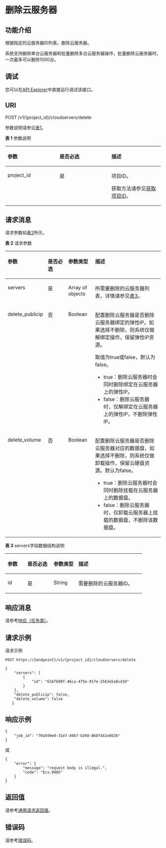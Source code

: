 # 删除云服务器<a name="ecs_02_0103"></a>

## 功能介绍<a name="section61511739"></a>

根据指定的云服务器ID列表，删除云服务器。

系统支持删除单台云服务器和批量删除多台云服务器操作，批量删除云服务器时，一次最多可以删除1000台。

## 调试<a name="section926243314015"></a>

您可以在[API Explorer](https://apiexplorer.developer.huaweicloud.com/apiexplorer/doc?product=ECS&api=DeleteServers)中直接运行调试该接口。

## URI<a name="section16734741"></a>

POST /v1/\{project\_id\}/cloudservers/delete

参数说明请参见[表1](#table52652517)。

**表 1**  参数说明

<a name="table52652517"></a>
<table><thead align="left"><tr id="row61945077"><th class="cellrowborder" valign="top" width="33.33333333333333%" id="mcps1.2.4.1.1"><p id="p51495331"><a name="p51495331"></a><a name="p51495331"></a>参数</p>
</th>
<th class="cellrowborder" valign="top" width="33.33333333333333%" id="mcps1.2.4.1.2"><p id="p10372286"><a name="p10372286"></a><a name="p10372286"></a>是否必选</p>
</th>
<th class="cellrowborder" valign="top" width="33.33333333333333%" id="mcps1.2.4.1.3"><p id="p34848813"><a name="p34848813"></a><a name="p34848813"></a>描述</p>
</th>
</tr>
</thead>
<tbody><tr id="row4181593"><td class="cellrowborder" valign="top" width="33.33333333333333%" headers="mcps1.2.4.1.1 "><p id="p3164713"><a name="p3164713"></a><a name="p3164713"></a>project_id</p>
</td>
<td class="cellrowborder" valign="top" width="33.33333333333333%" headers="mcps1.2.4.1.2 "><p id="p55015173"><a name="p55015173"></a><a name="p55015173"></a>是</p>
</td>
<td class="cellrowborder" valign="top" width="33.33333333333333%" headers="mcps1.2.4.1.3 "><p id="p37593705"><a name="p37593705"></a><a name="p37593705"></a>项目ID。</p>
<p id="p1180512217438"><a name="p1180512217438"></a><a name="p1180512217438"></a>获取方法请参见<a href="获取项目ID.md">获取项目ID</a>。</p>
</td>
</tr>
</tbody>
</table>

## 请求消息<a name="section16394943"></a>

请求参数如[表2](#table8361976)所示。

**表 2**  请求参数

<a name="table8361976"></a>
<table><thead align="left"><tr id="row2187155"><th class="cellrowborder" valign="top" width="19.23%" id="mcps1.2.5.1.1"><p id="p42941906"><a name="p42941906"></a><a name="p42941906"></a>参数</p>
</th>
<th class="cellrowborder" valign="top" width="14.42%" id="mcps1.2.5.1.2"><p id="p55742394"><a name="p55742394"></a><a name="p55742394"></a>是否必选</p>
</th>
<th class="cellrowborder" valign="top" width="17.669999999999998%" id="mcps1.2.5.1.3"><p id="p18840050"><a name="p18840050"></a><a name="p18840050"></a>参数类型</p>
</th>
<th class="cellrowborder" valign="top" width="48.68%" id="mcps1.2.5.1.4"><p id="p49649058"><a name="p49649058"></a><a name="p49649058"></a>描述</p>
</th>
</tr>
</thead>
<tbody><tr id="row62150771"><td class="cellrowborder" valign="top" width="19.23%" headers="mcps1.2.5.1.1 "><p id="p1047692"><a name="p1047692"></a><a name="p1047692"></a>servers</p>
</td>
<td class="cellrowborder" valign="top" width="14.42%" headers="mcps1.2.5.1.2 "><p id="p17754262"><a name="p17754262"></a><a name="p17754262"></a>是</p>
</td>
<td class="cellrowborder" valign="top" width="17.669999999999998%" headers="mcps1.2.5.1.3 "><p id="p28809145"><a name="p28809145"></a><a name="p28809145"></a>Array of objects</p>
</td>
<td class="cellrowborder" valign="top" width="48.68%" headers="mcps1.2.5.1.4 "><p id="p63901309"><a name="p63901309"></a><a name="p63901309"></a>所需要删除的<span id="text172112232318"><a name="text172112232318"></a><a name="text172112232318"></a>云服务器</span>列表，详情请参见<a href="#table32603030">表3</a>。</p>
</td>
</tr>
<tr id="row38240871"><td class="cellrowborder" valign="top" width="19.23%" headers="mcps1.2.5.1.1 "><p id="p10502851"><a name="p10502851"></a><a name="p10502851"></a>delete_publicip</p>
</td>
<td class="cellrowborder" valign="top" width="14.42%" headers="mcps1.2.5.1.2 "><p id="p45424599"><a name="p45424599"></a><a name="p45424599"></a>否</p>
</td>
<td class="cellrowborder" valign="top" width="17.669999999999998%" headers="mcps1.2.5.1.3 "><p id="p55513932"><a name="p55513932"></a><a name="p55513932"></a>Boolean</p>
</td>
<td class="cellrowborder" valign="top" width="48.68%" headers="mcps1.2.5.1.4 "><p id="p334666"><a name="p334666"></a><a name="p334666"></a>配置删除<span id="text1378123142310"><a name="text1378123142310"></a><a name="text1378123142310"></a>云服务器</span>是否删除<span id="text490017312237"><a name="text490017312237"></a><a name="text490017312237"></a>云服务器</span>绑定的弹性IP。如果选择不删除，则系统仅做解绑定操作，保留弹性IP资源。</p>
<p id="p3011995"><a name="p3011995"></a><a name="p3011995"></a>取值为true或false，默认为false。</p>
<a name="ul11598244152333"></a><a name="ul11598244152333"></a><ul id="ul11598244152333"><li>true：删除<span id="text97572415233"><a name="text97572415233"></a><a name="text97572415233"></a>云服务器</span>时会同时删除绑定在<span id="text6531185102317"><a name="text6531185102317"></a><a name="text6531185102317"></a>云服务器</span>上的弹性IP。</li><li>false：删除<span id="text152757615237"><a name="text152757615237"></a><a name="text152757615237"></a>云服务器</span>时，仅解绑定在<span id="text799518652311"><a name="text799518652311"></a><a name="text799518652311"></a>云服务器</span>上的弹性IP，不删除弹性IP。</li></ul>
</td>
</tr>
<tr id="row812619181914"><td class="cellrowborder" valign="top" width="19.23%" headers="mcps1.2.5.1.1 "><p id="p5796201231911"><a name="p5796201231911"></a><a name="p5796201231911"></a>delete_volume</p>
</td>
<td class="cellrowborder" valign="top" width="14.42%" headers="mcps1.2.5.1.2 "><p id="p1679661217194"><a name="p1679661217194"></a><a name="p1679661217194"></a>否</p>
</td>
<td class="cellrowborder" valign="top" width="17.669999999999998%" headers="mcps1.2.5.1.3 "><p id="p8796101219193"><a name="p8796101219193"></a><a name="p8796101219193"></a>Boolean</p>
</td>
<td class="cellrowborder" valign="top" width="48.68%" headers="mcps1.2.5.1.4 "><p id="p169818388196"><a name="p169818388196"></a><a name="p169818388196"></a>配置删除<span id="text9829122352011"><a name="text9829122352011"></a><a name="text9829122352011"></a>云服务器</span>是否删除<span id="text161447265201"><a name="text161447265201"></a><a name="text161447265201"></a>云服务器</span>对应的数据盘，如果选择不删除，则系统仅做卸载操作，保留云硬盘资源。默认为false。</p>
<a name="ul10698103831919"></a><a name="ul10698103831919"></a><ul id="ul10698103831919"><li>true：删除<span id="text15466030112019"><a name="text15466030112019"></a><a name="text15466030112019"></a>云服务器</span>时会同时删除挂载在<span id="text8383193916207"><a name="text8383193916207"></a><a name="text8383193916207"></a>云服务器</span>上的数据盘。</li><li>false：删除<span id="text15628103216200"><a name="text15628103216200"></a><a name="text15628103216200"></a>云服务器</span>时，仅卸载<span id="text174861437202013"><a name="text174861437202013"></a><a name="text174861437202013"></a>云服务器</span>上挂载的数据盘，不删除该数据盘。</li></ul>
</td>
</tr>
</tbody>
</table>

**表 3**  servers字段数据结构说明

<a name="table32603030"></a>
<table><thead align="left"><tr id="row25141347"><th class="cellrowborder" valign="top" width="14.469999999999999%" id="mcps1.2.5.1.1"><p id="p3065418507"><a name="p3065418507"></a><a name="p3065418507"></a>参数</p>
</th>
<th class="cellrowborder" valign="top" width="19.17%" id="mcps1.2.5.1.2"><p id="p100135425018"><a name="p100135425018"></a><a name="p100135425018"></a>是否必选</p>
</th>
<th class="cellrowborder" valign="top" width="18.05%" id="mcps1.2.5.1.3"><p id="p170854105015"><a name="p170854105015"></a><a name="p170854105015"></a>参数类型</p>
</th>
<th class="cellrowborder" valign="top" width="48.309999999999995%" id="mcps1.2.5.1.4"><p id="p816115445017"><a name="p816115445017"></a><a name="p816115445017"></a>描述</p>
</th>
</tr>
</thead>
<tbody><tr id="row53999455"><td class="cellrowborder" valign="top" width="14.469999999999999%" headers="mcps1.2.5.1.1 "><p id="p11879716"><a name="p11879716"></a><a name="p11879716"></a>id</p>
</td>
<td class="cellrowborder" valign="top" width="19.17%" headers="mcps1.2.5.1.2 "><p id="p22732954"><a name="p22732954"></a><a name="p22732954"></a>是</p>
</td>
<td class="cellrowborder" valign="top" width="18.05%" headers="mcps1.2.5.1.3 "><p id="p29429992"><a name="p29429992"></a><a name="p29429992"></a>String</p>
</td>
<td class="cellrowborder" valign="top" width="48.309999999999995%" headers="mcps1.2.5.1.4 "><p id="p35019191"><a name="p35019191"></a><a name="p35019191"></a>需要删除的<span id="text8316191222318"><a name="text8316191222318"></a><a name="text8316191222318"></a>云服务器</span>ID。</p>
</td>
</tr>
</tbody>
</table>

## 响应消息<a name="section112357236514"></a>

请参考[响应（任务类）](响应（任务类）.md)。

## 请求示例<a name="section159261353165117"></a>

请求示例

```
POST https://{endpoint}/v1/{project_id}/cloudservers/delete
```

```
{
    "servers": [
        {
            "id": "616fb98f-46ca-475e-917e-2563e5a8cd19"
        }
    ], 
    "delete_publicip": false, 
    "delete_volume": false
   }
```

## 响应示例<a name="section5373174623216"></a>

```
{
    "job_id": "70a599e0-31e7-49b7-b260-868f441e862b"
}
```

或

```
{
    "error": {
        "message": "request body is illegal.", 
        "code": "Ecs.0005"
    }
}
```

## 返回值<a name="section12571834"></a>

请参考[通用请求返回值](通用请求返回值.md)。

## 错误码<a name="section85821649202813"></a>

请参考[错误码](错误码.md)。

